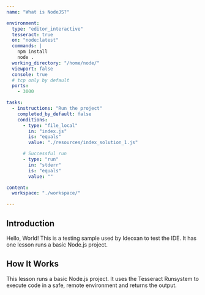 ```yaml
---
name: "What is NodeJS?"

environment:
  type: "editor_interactive"
  tesseract: true
  on: "node:latest"
  commands: |
    npm install
    node .
  working_directory: "/home/node/"
  viewport: false
  console: true
  # tcp only by default
  ports:
    - 3000

tasks:
  - instructions: "Run the project"
    completed_by_default: false
    conditions:
      - type: "file_local"
        in: "index.js"
        is: "equals"
        value: "./resources/index_solution_1.js"

      # Successful run
      - type: "run"
        in: "stderr"
        is: "equals"
        value: ""

content:
  workspace: "./workspace/"

---
```


## Introduction
Hello, World! This is a testing sample used by Ideoxan to test the IDE. It has one lesson runs a basic Node.js project.

## How It Works
This lesson runs a basic Node.js project. It uses the Tesseract Runsystem to execute code in a safe, remote environment and returns the output.
